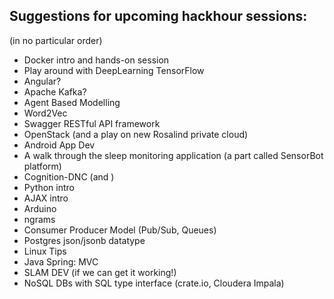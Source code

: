 Suggestions for upcoming hackhour sessions:
-------------------------------------------
(in no particular order)

- Docker intro and hands-on session
- Play around with DeepLearning TensorFlow
- Angular?
- Apache Kafka?
- Agent Based Modelling
- Word2Vec
- Swagger RESTful API framework
- OpenStack (and a play on new Rosalind private cloud)
- Android App Dev
- A walk through the sleep monitoring application (a part called SensorBot platform)
- Cognition-DNC (and )
- Python intro
- AJAX intro
- Arduino
- ngrams
- Consumer Producer Model (Pub/Sub, Queues)
- Postgres json/jsonb datatype
- Linux Tips
- Java Spring: MVC
- SLAM DEV (if we can get it working!)
- NoSQL DBs with SQL type interface (crate.io, Cloudera Impala)


